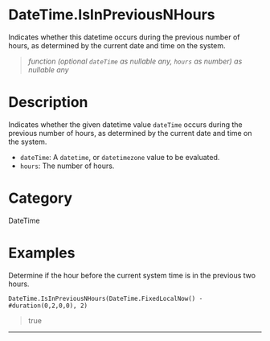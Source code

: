 # DateTime.IsInPreviousNHours
Indicates whether this datetime occurs during the previous number of hours, as determined by the current date and time on the system.
> _function (optional <code>dateTime</code> as nullable any, <code>hours</code> as number) as nullable any_

# Description 
Indicates whether the given datetime value <code>dateTime</code> occurs during the previous number of hours, as determined by the current date and time on the system.
      <ul>
      <li><code>dateTime</code>: A <code>datetime</code>, or <code>datetimezone</code> value to be evaluated.</li>
      <li><code>hours</code>: The number of hours.</li>
      </ul>
# Category 
DateTime
# Examples 
Determine if the hour before the current system time is in the previous two hours.
```
DateTime.IsInPreviousNHours(DateTime.FixedLocalNow() - #duration(0,2,0,0), 2)
```
> true
***
